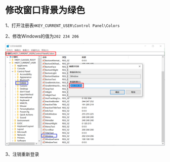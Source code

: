 # 修改窗口背景为绿色

1、打开注册表`HKEY_CURRENT_USER\Control Panel\Colors`

2、修改Windows的值为`202 234 206`

![2020-07-22_210808](img/2020-07-22_210808.png)

3、注销重新登录

